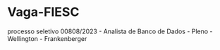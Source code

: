 # Vaga-FIESC
processo seletivo 00808/2023 - Analista de Banco de Dados - Pleno - Wellington - Frankenberger 

